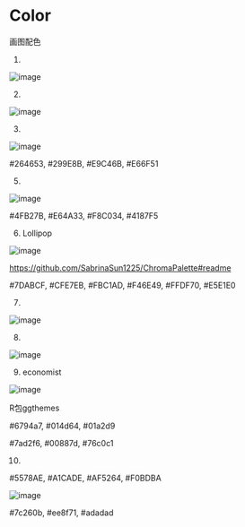 # Color
画图配色

1.
![image](https://github.com/Cooper1023/Color/assets/88606843/326b391f-7e01-4865-9b31-4fa145994a65)

2. 
![image](https://github.com/Cooper1023/Color/assets/88606843/2db81292-45ec-4975-b5f7-2a69482005f0)

3. 
![image](https://github.com/Cooper1023/Color/assets/88606843/805d8443-da2e-42d8-8a3b-8d8352fec9a5)

#264653, #299E8B, #E9C46B, #E66F51

5.
![image](https://github.com/Cooper1023/Color/assets/88606843/dd5ce2d4-d612-4f45-b27b-0551a4802806)

#4FB27B, #E64A33, #F8C034, #4187F5

6. Lollipop
   
![image](https://github.com/Cooper1023/Color/assets/88606843/cb0f6230-3199-4167-9124-e1bd45bb00c8)

https://github.com/SabrinaSun1225/ChromaPalette#readme

#7DABCF, #CFE7EB, #FBC1AD, #F46E49, #FFDF70, #E5E1E0

7.
![image](https://github.com/Cooper1023/Color/assets/88606843/d382fa16-3f1c-4adb-bc57-84770fd2ca7b)

8.
![image](https://github.com/Cooper1023/Color/assets/88606843/fc85b7d0-bf40-4db1-97d6-63f83509ef41)

9. economist
    
![image](https://github.com/Cooper1023/Color/assets/88606843/e60b09d4-d172-4531-b0e9-0ac89ea82ed3)

R包ggthemes

#6794a7, #014d64, #01a2d9

#7ad2f6, #00887d, #76c0c1

10. 

#5578AE, #A1CADE, #AF5264, #F0BDBA

![image](https://github.com/Cooper1023/Color/assets/88606843/d1abbf8a-5d36-4f28-8f46-f10f63716ddf)


#7c260b, #ee8f71, #adadad


